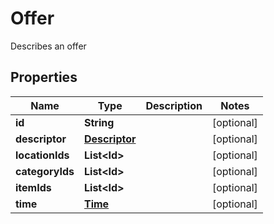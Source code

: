 

# Offer

Describes an offer

## Properties

| Name | Type | Description | Notes |
|------------ | ------------- | ------------- | -------------|
|**id** | **String** |  |  [optional] |
|**descriptor** | [**Descriptor**](Descriptor.md) |  |  [optional] |
|**locationIds** | **List&lt;Id&gt;** |  |  [optional] |
|**categoryIds** | **List&lt;Id&gt;** |  |  [optional] |
|**itemIds** | **List&lt;Id&gt;** |  |  [optional] |
|**time** | [**Time**](Time.md) |  |  [optional] |



